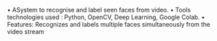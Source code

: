  • ASystem to recognise and label seen faces from video.
 • Tools technologies used : Python, OpenCV, Deep Learning, Google Colab.
 • Features: Recognizes and labels multiple faces simultaneously from the video stream
